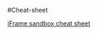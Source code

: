 #Cheat-sheet 


[iFrame sandbox cheat sheet](https://www.coursera.org/learn/html-and-css-in-depth/supplement/uaGN0/iframe-sandbox-cheat-sheet)
